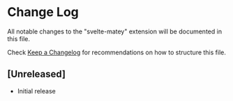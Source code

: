 # Change Log

All notable changes to the "svelte-matey" extension will be documented in this file.

Check [Keep a Changelog](http://keepachangelog.com/) for recommendations on how to structure this file.

## [Unreleased]

- Initial release